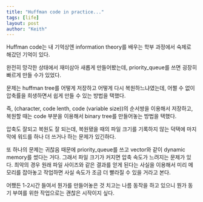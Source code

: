 ```yaml
---
title: "Huffman code in practice..."
tags: [life]
layout: post
author: "Keith"
---
```


Huffman code는 내 기억상엔 information theory를 배우는 학부 과정에서 숙제로 해갔던 기억이 있다. 

완전히 망각한 상태에서 재미삼아 새롭게 만들어봤는데, priority_queue를 쓰면 굉장히 빠르게 만들 수가 있었다.

문제는 huffman tree를 어떻게 저장하고 어떻게 다시 복원하느냐였는데, 어쩔 수 없이 압축률을 희생하면서 쉽게 만들 수 있는 방법을 택했다.

즉, (character, code lenth, code (variable size))의 순서쌍을 이용해서 저장하고, 복원할 때는 code 부분을 이용해서 binary tree를 만들어놓는 방법을 택했다.

압축도 잘되고 복원도 잘 되는데, 복원됐을 때의 파일 크기를 기록하지 않는 덕택에 마지막에 워드를 하나 더 쓰거나 하는 문제가 있긴하다. 

또 하나의 문제는 귀찮음 때문에 priority_queue를 쓰고 vector와 같이 dynamic memory를 썼다는 거다. 그래서 파일 크기가 커지면 압축 속도가 느려지는 문제가 있다. 최악의 경우 원래 파일 사이즈와 같은 결과를 얻게 된다는 사실을 이용해서 미리 메모리를 잡아놓고 작업하면 사실 속도가 조금 더 빨라질 수 있을 거라고 본다.

어쨌든 1-2시간 들여서 뭔가를 만들어놓은 것 치고는 나름 동작을 하고 있으니 뭔가 동기 부여를 위한 작업으로는 괜찮은 시작이지 싶다.